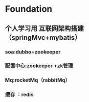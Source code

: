 # Foundation
## **个人学习用 互联网架构搭建**（springMvc+mybatis）

### **soa**:dubbo+zookeeper
### **配置中心**:zookeeper +zk管理
### **Mq**:rocketMq（rabbitMq）
### **缓存** ：redis
